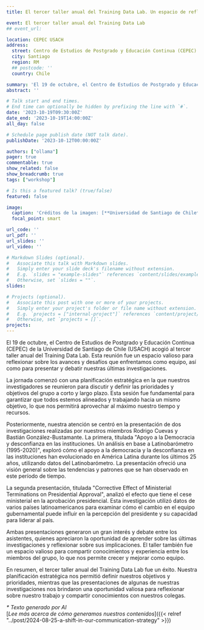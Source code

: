 ```yaml
---
title: El tercer taller anual del Training Data Lab. Un espacio de reflexión y conocimiento

event: El tercer taller anual del Training Data Lab
## event_url: 

location: CEPEC USACH
address:
  street: Centro de Estudios de Postgrado y Educación Continua (CEPEC) de la USACH, Cruz del Sur 77
  city: Santiago
  region: RM
  ## postcode: ''
  country: Chile

summary: 'El 19 de octubre, el Centro de Estudios de Postgrado y Educación Continua (CEPEC) de la Universidad de Santiago de Chile (USACH) acogió al tercer taller anual del Training Data Lab. Esta reunión fue un espacio valioso para reflexionar sobre los avances y desafíos que enfrentamos como equipo, así como para presentar y debatir nuestras últimas investigaciones.'
abstract: ''

# Talk start and end times.
# End time can optionally be hidden by prefixing the line with `#`.
date: '2023-10-19T09:30:00Z'
date_end: '2023-10-19T14:00:00Z'
all_day: false

# Schedule page publish date (NOT talk date).
publishDate: '2023-10-12T00:00:00Z'

authors: ["ollama"]
pager: true
commentable: true
show_related: false
show_breadcrumb: true
tags: ["workshop"]

# Is this a featured talk? (true/false)
featured: false

image:
  caption: 'Créditos de la imagen: [**Universidad de Santiago de Chile**](https://cepec.usach.cl/)'
  focal_point: smart

url_code: ''
url_pdf: ''
url_slides: ''
url_video: ''

# Markdown Slides (optional).
#   Associate this talk with Markdown slides.
#   Simply enter your slide deck's filename without extension.
#   E.g. `slides = "example-slides"` references `content/slides/example-slides.md`.
#   Otherwise, set `slides = ""`.
slides:

# Projects (optional).
#   Associate this post with one or more of your projects.
#   Simply enter your project's folder or file name without extension.
#   E.g. `projects = ["internal-project"]` references `content/project/deep-learning/index.md`.
#   Otherwise, set `projects = []`.
projects:
---
```


El 19 de octubre, el Centro de Estudios de Postgrado y Educación Continua (CEPEC) de la Universidad de Santiago de Chile (USACH) acogió al tercer taller anual del Training Data Lab. Esta reunión fue un espacio valioso para reflexionar sobre los avances y desafíos que enfrentamos como equipo, así como para presentar y debatir nuestras últimas investigaciones.

La jornada comenzó con una planificación estratégica en la que nuestros investigadores se reunieron para discutir y definir las prioridades y objetivos del grupo a corto y largo plazo. Esta sesión fue fundamental para garantizar que todos estemos alineados y trabajando hacia un mismo objetivo, lo que nos permitirá aprovechar al máximo nuestro tiempo y recursos.

Posteriormente, nuestra atención se centró en la presentación de dos investigaciones realizadas por nuestros miembros Rodrigo Cuevas y Bastián González-Bustamante. La primera, titulada "Apoyo a la Democracia y desconfianza en las instituciones. Un análisis en base a Latinobarómetro (1995-2020)", exploró cómo el apoyo a la democracia y la desconfianza en las instituciones han evolucionado en América Latina durante los últimos 25 años, utilizando datos del Latinobarómetro. La presentación ofreció una visión general sobre las tendencias y patrones que se han observado en este período de tiempo.

La segunda presentación, titulada "Corrective Effect of Ministerial Terminations on Presidential Approval", analizó el efecto que tiene el cese ministerial en la aprobación presidencial. Esta investigación utilizó datos de varios países latinoamericanos para examinar cómo el cambio en el equipo gubernamental puede influir en la percepción del presidente y su capacidad para liderar al país. 

Ambas presentaciones generaron un gran interés y debate entre los asistentes, quienes apreciaron la oportunidad de aprender sobre las últimas investigaciones y reflexionar sobre sus implicaciones. El taller también fue un espacio valioso para compartir conocimientos y experiencia entre los miembros del grupo, lo que nos permite crecer y mejorar como equipo.

En resumen, el tercer taller anual del Training Data Lab fue un éxito. Nuestra planificación estratégica nos permitió definir nuestros objetivos y prioridades, mientras que las presentaciones de algunas de nuestras investigaciones nos brindaron una oportunidad valiosa para reflexionar sobre nuestro trabajo y compartir conocimientos con nuestros colegas. 

_* Texto generado por AI_ <br>
[_Lee más acerca de cómo generamos nuestros contenidos_]({{< relref "../post/2024-08-25-a-shift-in-our-communication-strategy" >}})